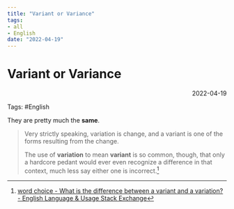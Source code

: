 ```yaml
---
title: "Variant or Variance"
tags:
- all
- English
date: "2022-04-19"
---
```

# Variant or Variance

<div align="right"> 2022-04-19</div>

Tags: #English

They are pretty much the **same**.

> Very strictly speaking, variation is change, and a variant is one of the forms resulting from the change.
> 
> The use of **variation** to mean **variant** is so common, though, that only a hardcore pedant would ever even recognize a difference in that context, much less say either one is incorrect.[^1]


[^1]: [word choice - What is the difference between a variant and a variation? - English Language & Usage Stack Exchange](https://english.stackexchange.com/a/148805)